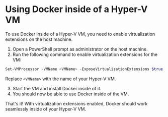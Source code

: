 # Using Docker inside of a Hyper-V VM

To use Docker inside of a Hyper-V VM, you need to enable virtualization extensions on the host machine.

1. Open a PowerShell prompt as administrator on the host machine.
2. Run the following command to enable virtualization extensions for the VM:
    
```powershell
Set-VMProcessor -VMName <VMName> -ExposeVirtualizationExtensions $true
```
Replace `<VMName>` with the name of your Hyper-V VM.

3. Start the VM and install Docker inside of it.
4. You should now be able to use Docker inside of the VM.

That's it! With virtualization extensions enabled, Docker should work seamlessly inside of your Hyper-V VM.
